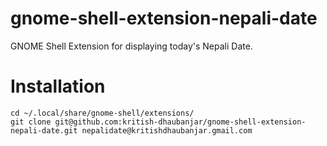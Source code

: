 # gnome-shell-extension-nepali-date
GNOME Shell Extension for displaying today's Nepali Date.

# Installation

```
cd ~/.local/share/gnome-shell/extensions/
git clone git@github.com:kritish-dhaubanjar/gnome-shell-extension-nepali-date.git nepalidate@kritishdhaubanjar.gmail.com
```


